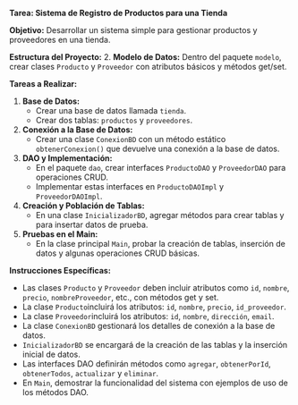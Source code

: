 

**Tarea: Sistema de Registro de Productos para una Tienda**

**Objetivo:** Desarrollar un sistema simple para gestionar productos y proveedores en una tienda.

**Estructura del Proyecto:**
2. **Modelo de Datos:** Dentro del paquete `modelo`, crear clases `Producto` y `Proveedor` con atributos básicos y métodos get/set.

**Tareas a Realizar:**
1. **Base de Datos:** 
   - Crear una base de datos llamada `tienda`.
   - Crear dos tablas: `productos` y `proveedores`.
2. **Conexión a la Base de Datos:** 
   - Crear una clase `ConexionBD` con un método estático `obtenerConexion()` que devuelve una conexión a la base de datos.
3. **DAO y Implementación:**
   - En el paquete `dao`, crear interfaces `ProductoDAO` y `ProveedorDAO` para operaciones CRUD.
   - Implementar estas interfaces en `ProductoDAOImpl` y `ProveedorDAOImpl`.
4. **Creación y Población de Tablas:**
   - En una clase `InicializadorBD`, agregar métodos para crear tablas y para insertar datos de prueba.
5. **Pruebas en el Main:**
   - En la clase principal `Main`, probar la creación de tablas, inserción de datos y algunas operaciones CRUD básicas.

**Instrucciones Específicas:**
- Las clases `Producto` y `Proveedor` deben incluir atributos como `id`, `nombre`, `precio`, `nombreProveedor`, etc., con métodos get y set.
- La clase `Producto`incluirá los atributos: `id`, `nombre`, `precio`, `id_proveedor`.
- La clase `Proveedor`incluirá los atributos: `id`, `nombre`, `dirección`, `email`.
- La clase `ConexionBD` gestionará los detalles de conexión a la base de datos.
- `InicializadorBD` se encargará de la creación de las tablas y la inserción inicial de datos.
- Las interfaces DAO definirán métodos como `agregar`, `obtenerPorId`, `obtenerTodos`, `actualizar` y `eliminar`.
- En `Main`, demostrar la funcionalidad del sistema con ejemplos de uso de los métodos DAO.
